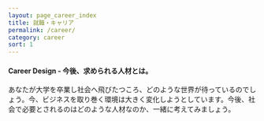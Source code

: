 ```yaml
---
layout: page_career_index
title: 就職・キャリア
permalink: /career/
category: career
sort: 1
---
```


#### Career Design - 今後、求められる人材とは。

あなたが大学を卒業し社会へ飛びたつころ、どのような世界が待っているのでしょう。今、ビジネスを取り巻く環境は大きく変化しようとしています。今後、社会で必要とされるのはどのような人材なのか、一緒に考えてみましょう。